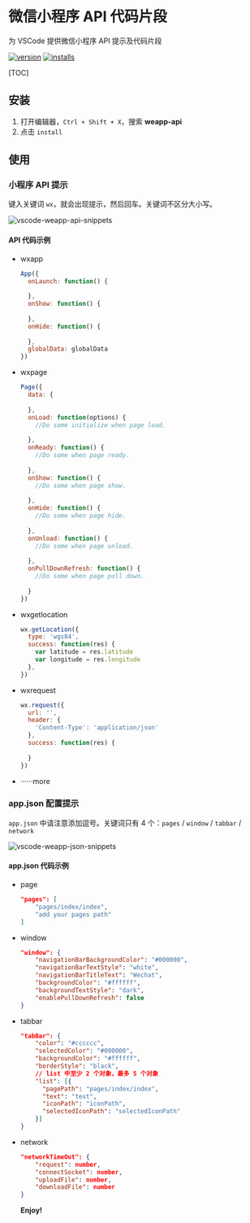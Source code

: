 # 微信小程序 API 代码片段

为 VSCode 提供微信小程序 API 提示及代码片段

[![version](http://vsmarketplacebadge.apphb.com/version/coderfee.vscode-wxml.svg)](http://vsmarketplacebadge.apphb.com/version/coderfee.vscode-weapp-api.svg)
[![installs](http://vsmarketplacebadge.apphb.com/installs/coderfee.vscode-wxml.svg)](http://vsmarketplacebadge.apphb.com/installs/coderfee.vscode-weapp-api.svg)

[TOC]

## 安装

1. 打开编辑器，`Ctrl + Shift + X`，搜索 **weapp-api**
2. 点击 `install`

## 使用

### 小程序 API 提示

键入关键词 `wx`，就会出现提示，然后回车。关键词不区分大小写。

![vscode-weapp-api-snippets](http://oaz5uxplb.bkt.clouddn.com/vscode/api.gif)

#### API 代码示例

- wxapp

  ```javascript
  App({
    onLaunch: function() {
      
    },
    onShow: function() {
      
    },
    onHide: function() {
      
    },
    globalData: globalData
  })
  ```

- wxpage

  ```javascript
  Page({
    data: {
      
    },
    onLoad: function(options) {
      //Do some initialize when page load.
      
    },
    onReady: function() {
      //Do some when page ready.
      
    },
    onShow: function() {
      //Do some when page show.
      
    },
    onHide: function() {
      //Do some when page hide.
      
    },
    onUnload: function() {
      //Do some when page unload.
      
    },
    onPullDownRefresh: function() {
      //Do some when page pull down.
      
    }
  })
  ```

- wxgetlocation

  ```javascript
  wx.getLocation({
    type: 'wgs84',
    success: function(res) {
      var latitude = res.latitude
      var longitude = res.longitude
    },
  })
  ```

- wxrequest

  ```javascript
  wx.request({
    url: '',
    header: {
      'Content-Type': 'application/json'
    },
    success: function(res) {
      
    }
  })
  ```

- ······more

### app.json 配置提示

`app.json` 中请注意添加逗号。关键词只有 4 个：`pages` / `window` / `tabbar` / `network`

![vscode-weapp-json-snippets](http://oaz5uxplb.bkt.clouddn.com/vscode/json.gif)

#### app.json 代码示例

- page

  ```json
  "pages": [
      "pages/index/index",
      "add your pages path"
  ]
  ```

- window

  ```json
  "window": {
      "navigationBarBackgroundColor": "#000000",
      "navigationBarTextStyle": "white",
      "navigationBarTitleText": "Wechat",
      "backgroundColor": "#ffffff",
      "backgroundTextStyle": "dark",
      "enablePullDownRefresh": false
  }
  ```

- tabbar

  ```json
  "tabBar": {
      "color": "#cccccc",
      "selectedColor": "#000000",
      "backgroundColor": "#ffffff",
      "borderStyle": "black",
      // list 中至少 2 个对象，最多 5 个对象
      "list": [{
        "pagePath": "pages/index/index",
        "text": "text",
        "iconPath": "iconPath",
        "selectedIconPath": "selectedIconPath"
      }]
  }
  ```

- network

  ```json
  "networkTimeOut": {
      "request": number,
      "connectSocket": number,
      "uploadFile": number,
      "downloadFile": number
  }
  ```

  ​**Enjoy!**